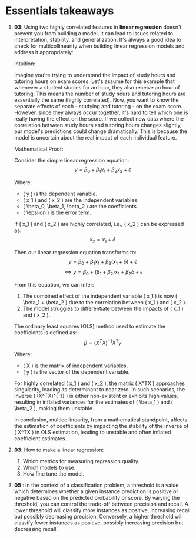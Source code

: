 # Essentials takeaways

1. **03**: Using two highly correlated features in **linear regression** doesn't prevent you from building a model, it can lead to issues related to interpretation, stability, and generalization. It's always a good idea to check for multicollinearity when building linear regression models and address it appropriately:

    Intuition:
    
    Imagine you're trying to understand the impact of study hours and tutoring hours on exam scores. Let's assume for this example that whenever a student studies for an hour, they also receive an hour of tutoring. This means the number of study hours and tutoring hours are essentially the same (highly correlated).
    Now, you want to know the separate effects of each - studying and tutoring - on the exam score. However, since they always occur together, it's hard to tell which one is really having the effect on the score. If we collect new data where the correlation between study hours and tutoring hours changes slightly, our model's predictions could change dramatically. This is because the model is uncertain about the real impact of each individual feature.

    Mathematical Proof: 

    Consider the simple linear regression equation:
    $$ y = \beta_0 + \beta_1x_1 + \beta_2x_2 + \epsilon $$

    Where:
    - \( y \) is the dependent variable.
    - \( x_1 \) and \( x_2 \) are the independent variables.
    - \( \beta_0, \beta_1, \beta_2 \) are the coefficients.
    - \( \epsilon \) is the error term.

    If \( x_1 \) and \( x_2 \) are highly correlated, i.e., \( x_2 \) can be expressed as:
    $$ x_2 = x_1 + \delta $$

    Then our linear regression equation transforms to:
    $$ y = \beta_0 + \beta_1x_1 + \beta_2(x_1 + \delta) + \epsilon $$
    $$ \implies y = \beta_0 + (\beta_1 + \beta_2)x_1 + \beta_2\delta + \epsilon $$

    From this equation, we can infer:
    1. The combined effect of the independent variable \( x_1 \) is now \( \beta_1 + \beta_2 \) due to the correlation between \( x_1 \) and \( x_2 \).
    2. The model struggles to differentiate between the impacts of \( x_1 \) and \( x_2 \).

    The ordinary least squares (OLS) method used to estimate the coefficients is defined as:
    $$ \beta = (X^TX)^{-1}X^Ty $$

    Where:
    - \( X \) is the matrix of independent variables.
    - \( y \) is the vector of the dependent variable.

    For highly correlated \( x_1 \) and \( x_2 \), the matrix \( X^TX \) approaches singularity, leading its determinant to near zero. In such scenarios, the inverse \( (X^TX)^{-1} \) is either non-existent or exhibits high values, resulting in inflated variances for the estimates of \( \beta_1 \) and \( \beta_2 \), making them unstable.

    In conclusion, multicollinearity, from a mathematical standpoint, affects the estimation of coefficients by impacting the stability of the inverse of \( X^TX \) in OLS estimation, leading to unstable and often inflated coefficient estimates.

2. **03**: How to make a linear regression:
    1. Which metrics for measuring regression quality.
    2. Which models to use.
    3. How fine tune the model.

3. **05** : In the context of a classification problem, a threshold is a value which determines whether a given instance prediction is positive or negative based on the predicted probability or score.
By varying the threshold, you can control the trade-off between precision and recall. A lower threshold will classify more instances as positive, increasing recall but possibly decreasing precision. Conversely, a higher threshold will classify fewer instances as positive, possibly increasing precision but decreasing recall.